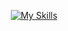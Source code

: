 <!--
**mingdodev/mingdodev** is a ✨ _special_ ✨ repository because its `README.md` (this file) appears on your GitHub profile. wow ~

Here are some ideas to get you started:

- 🔭 I’m currently working on ...
- 👯 I’m looking to collaborate on ...
- 🤔 I’m looking for help with ...
- 💬 Ask me about ...
- 📫 How to reach me: mingdo.dev@gmail.com
- 😄 Pronouns: ...
- ⚡ Fun fact: ...

studying
skills
spring boot
java
python

-->

<div align = center>

<!--
<img src="https://tech-orbit.wontory.dev/api?tech=Docker,Amazon%20Web%20Services,Spring%20Boot,node.js&size=500&title=mingdo" alt="read-me-tech" width="370"/>
-->

[![My Skills](https://skillicons.dev/icons?i=spring,nodejs,docker,aws,python,js)](https://skillicons.dev)

</div>



<!-- </div>

<img src="https://leetcode.card.workers.dev/mingdo?theme=default&font=baloo&extension=null&border=0&width=400" alt="read-me-leetcode">

</div> -->
